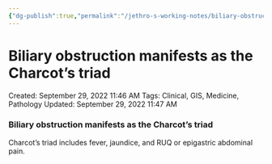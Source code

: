 ```yaml
---
{"dg-publish":true,"permalink":"/jethro-s-working-notes/biliary-obstruction-manifests-as-the-charcot-s-tri/","dgPassFrontmatter":true}
---
```



# Biliary obstruction manifests as the Charcot’s triad

Created: September 29, 2022 11:46 AM
Tags: Clinical, GIS, Medicine, Pathology
Updated: September 29, 2022 11:47 AM

### Biliary obstruction manifests as the Charcot’s triad

Charcot’s triad includes fever, jaundice, and RUQ or epigastric abdominal pain.